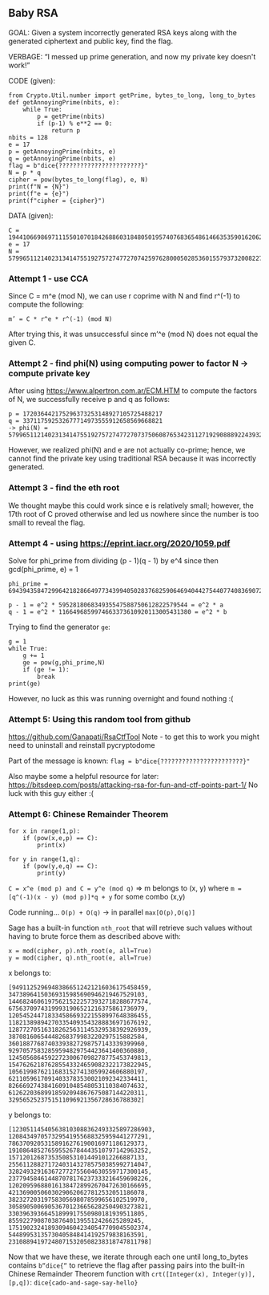 ## Baby RSA

GOAL: Given a system incorrectly generated RSA keys along with the generated ciphertext and public key, find the flag.

VERBAGE: “I messed up prime generation, and now my private key doesn't work!”

CODE (given):
```
from Crypto.Util.number import getPrime, bytes_to_long, long_to_bytes
def getAnnoyingPrime(nbits, e):
	while True:
		p = getPrime(nbits)
		if (p-1) % e**2 == 0:
			return p
nbits = 128
e = 17
p = getAnnoyingPrime(nbits, e)
q = getAnnoyingPrime(nbits, e)
flag = b"dice{???????????????????????}"
N = p * q
cipher = pow(bytes_to_long(flag), e, N)
print(f"N = {N}")
print(f"e = {e}")
print(f"cipher = {cipher}")
```

DATA (given):
```
C = 19441066986971115501070184268860318480501957407683654861466353590162062492971
e = 17
N = 57996511214023134147551927572747727074259762800050285360155793732008227782157
```


### Attempt 1 - use CCA

Since C = m^e (mod N), we can use r coprime with N and find r^(-1) to compute the following:

```
m’ = C * r^e * r^(-1) (mod N)
```

After trying this, it was unsuccessful since m’^e (mod N) does not equal the given C.


### Attempt 2 - find phi(N) using computing power to factor N -> compute private key

After using https://www.alpertron.com.ar/ECM.HTM to compute the factors of N, we successfully receive p and q as follows:

```
p = 172036442175296373253148927105725488217
q = 337117592532677714973555912658569668821
-> phi(N) = 57996511214023134147551927572747727073750608765342311271929088892243932625120
```

However, we realized phi(N) and e are not actually co-prime; hence, we cannot find the private key using traditional RSA because it was incorrectly generated.


### Attempt 3 - find the eth root

We thought maybe this could work since e is relatively small; however, the 17th root of C proved otherwise and led us nowhere since the number is too small to reveal the flag.


### Attempt 4 - using https://eprint.iacr.org/2020/1059.pdf 

Solve for phi_prime from dividing (p - 1)(q - 1) by e^4 since then gcd(phi_prime, e) = 1

```
phi_prime = 694394358472996421828664977343994050283768259064694044275440774083690720

p - 1 = e^2 * 595281806834935547588750612822579544 = e^2 * a
q - 1 = e^2 * 1166496859974663373610920113005431380 = e^2 * b
```

Trying to find the generator ```ge```:
```
g = 1
while True:
	g += 1
	ge = pow(g,phi_prime,N)
	if (ge != 1):
		break
print(ge)
```

However, no luck as this was running overnight and found nothing :(


### Attempt 5: Using this random tool from github

https://github.com/Ganapati/RsaCtfTool Note -  to get this to work you might need to uninstall and reinstall pycryptodome

Part of the message is known: ```flag = b"dice{???????????????????????}"```


Also maybe some a helpful resource for later: https://bitsdeep.com/posts/attacking-rsa-for-fun-and-ctf-points-part-1/
No luck with this guy either :(


### Attempt 6: Chinese Remainder Theorem

```
for x in range(1,p):
	if (pow(x,e,p) == C):
		print(x)

for y in range(1,q):
	if (pow(y,e,q) == C):
		print(y)
```

```C = x^e (mod p) and C = y^e (mod q)``` => m belongs to (x, y) where ```m = [q^(-1)(x - y) (mod p)]*q + y``` for some combo (x,y)

Code running… ```O(p) + O(q)``` -> in parallel ```max[O(p),O(q)]```

Sage has a built-in function ```nth_root``` that will retrieve such values without having to brute force them as described above with:

```
x = mod(cipher, p).nth_root(e, all=True) 
y = mod(cipher, q).nth_root(e, all=True)
```

x belongs to:

```
[94911252969483866512421216036175458459, 34738964150369315985690946219467529103, 144682460619756215222573932718288677574, 67563709743199931906521216375861736979, 120545244718334586693221558997648386455, 118213898942703354093543288836971676192, 128772705163182625631145329538392926939, 38708160654448268379983220297515882584, 36018877687403393827298757143339399960, 92970575832859594829754423641400360880, 124505686459227230067098278775453749813, 154762621876285543324659082322173822945, 10561998762116831527413059924606880197, 62110596170914033783530021092342334411, 82666927438416091048548053110384074632, 61262203689918592094867675087144220311, 3295652523751511096921356728636788302]
```

y belongs to:

```
[123051145405638103088362493325897286903, 120843497057329541955688325959441277291, 78637092053158916276190016971186129373, 191086485276595526784443510797142963252, 15712012687353508531014491012266887133, 255611288271724031432785750385992714047, 328249329163672772755604630559717300145, 237794584614487078176237333216459698226, 120209596880161384728992670472630166695, 42136900506030290620627812532051186078, 38232720319758305698078599656102519970, 305890500690536701236656282504903273821, 33039639366451899917550980181939511805, 8559227908703876401395512426625289245, 175190232418930946042340547709045502374, 54489953135730405848414192579838163591, 231088941972480715320508238318747811798]
```

Now that we have these, we iterate through each one until long_to_bytes contains ```b“dice{“``` to retrieve the flag after passing pairs into the built-in Chinese Remainder Theorem function with ```crt([Integer(x), Integer(y)], [p,q])```: ```dice{cado-and-sage-say-hello}```
